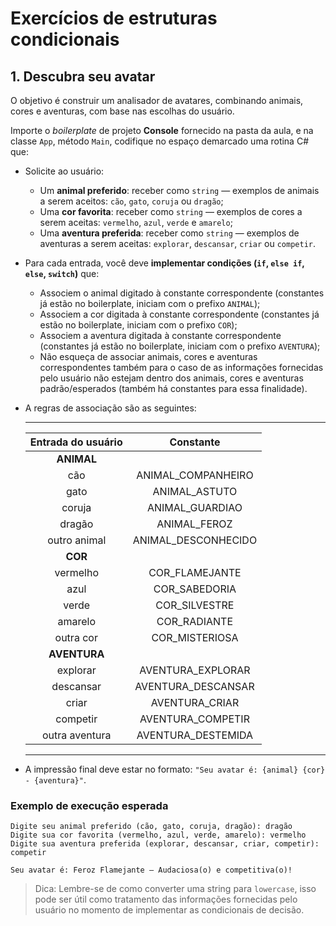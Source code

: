 # Exercícios de estruturas condicionais

## 1. Descubra seu avatar

O objetivo é construir um analisador de avatares, combinando animais, cores e aventuras, com base nas escolhas do usuário.

Importe o _boilerplate_ de projeto **Console** fornecido na pasta da aula, e na classe `App`, método `Main`, codifique no espaço demarcado uma rotina C# que:

- Solicite ao usuário:
    - Um **animal preferido**: receber como `string` — exemplos de animais a serem aceitos: `cão`, `gato`, `coruja` ou `dragão`;
    - Uma **cor favorita**: receber como `string` — exemplos de cores a serem aceitas: `vermelho`, `azul`, `verde` e `amarelo`;
    - Uma **aventura preferida**: receber como `string` — exemplos de aventuras a serem aceitas: `explorar`, `descansar`, `criar` ou `competir`.
- Para cada entrada, você deve **implementar condições (`if`, `else if`, `else`, `switch`)** que:
    - Associem o animal digitado à constante correspondente (constantes já estão no boilerplate, iniciam com o prefixo `ANIMAL`);
    - Associem a cor digitada à constante correspondente (constantes já estão no boilerplate, iniciam com o prefixo `COR`);
    - Associem a aventura digitada à constante correspondente (constantes já estão no boilerplate, iniciam com o prefixo `AVENTURA`);
    - Não esqueça de associar animais, cores e aventuras correspondentes também para o caso de as informações fornecidas pelo usuário não estejam dentro dos animais, cores e aventuras padrão/esperados (também há constantes para essa finalidade).
- A regras de associação são as seguintes:

    -------------------------------------------------------
    | Entrada do usuário     | Constante                  |
    |:----------------------:|:--------------------------:|
    | **ANIMAL**             |                            |
    | cão                    | ANIMAL_COMPANHEIRO         |
    | gato                   | ANIMAL_ASTUTO              |
    | coruja                 | ANIMAL_GUARDIAO            |
    | dragão                 | ANIMAL_FEROZ               |
    | outro animal           | ANIMAL_DESCONHECIDO        |
    | **COR**                |                            |
    | vermelho               | COR_FLAMEJANTE             |
    | azul                   | COR_SABEDORIA              |
    | verde                  | COR_SILVESTRE              |
    | amarelo                | COR_RADIANTE               |
    | outra cor              | COR_MISTERIOSA             |
    | **AVENTURA**           |                            |
    | explorar               | AVENTURA_EXPLORAR          |
    | descansar              | AVENTURA_DESCANSAR         |
    | criar                  | AVENTURA_CRIAR             |
    | competir               | AVENTURA_COMPETIR          |
    | outra aventura         | AVENTURA_DESTEMIDA         |
    -------------------------------------------------------

- A impressão final deve estar no formato: `"Seu avatar é: {animal} {cor} - {aventura}"`.

### Exemplo de execução esperada

```
Digite seu animal preferido (cão, gato, coruja, dragão): dragão
Digite sua cor favorita (vermelho, azul, verde, amarelo): vermelho
Digite sua aventura preferida (explorar, descansar, criar, competir): competir

Seu avatar é: Feroz Flamejante – Audaciosa(o) e competitiva(o)!
```

> Dica: Lembre-se de como converter uma string para `lowercase`, isso pode ser útil como tratamento das informações fornecidas pelo usuário no momento de implementar as condicionais de decisão.
